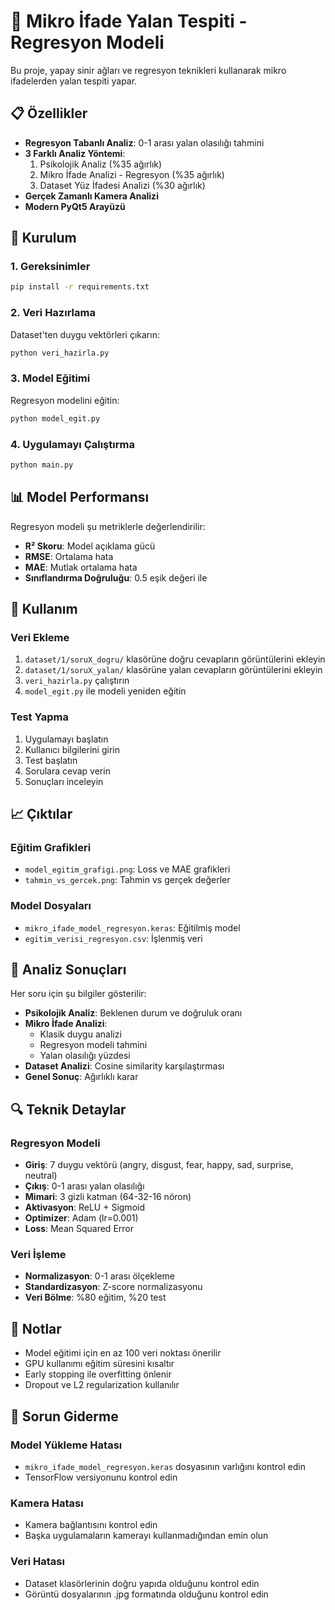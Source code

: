 # 🤖 Mikro İfade Yalan Tespiti - Regresyon Modeli

Bu proje, yapay sinir ağları ve regresyon teknikleri kullanarak mikro ifadelerden yalan tespiti yapar.

## 📋 Özellikler

- **Regresyon Tabanlı Analiz**: 0-1 arası yalan olasılığı tahmini
- **3 Farklı Analiz Yöntemi**:
  1. Psikolojik Analiz (%35 ağırlık)
  2. Mikro İfade Analizi - Regresyon (%35 ağırlık)
  3. Dataset Yüz İfadesi Analizi (%30 ağırlık)
- **Gerçek Zamanlı Kamera Analizi**
- **Modern PyQt5 Arayüzü**

## 🚀 Kurulum

### 1. Gereksinimler
```bash
pip install -r requirements.txt
```

### 2. Veri Hazırlama
Dataset'ten duygu vektörleri çıkarın:
```bash
python veri_hazirla.py
```

### 3. Model Eğitimi
Regresyon modelini eğitin:
```bash
python model_egit.py
```

### 4. Uygulamayı Çalıştırma
```bash
python main.py
```

## 📊 Model Performansı

Regresyon modeli şu metriklerle değerlendirilir:
- **R² Skoru**: Model açıklama gücü
- **RMSE**: Ortalama hata
- **MAE**: Mutlak ortalama hata
- **Sınıflandırma Doğruluğu**: 0.5 eşik değeri ile

## 🔧 Kullanım

### Veri Ekleme
1. `dataset/1/soruX_dogru/` klasörüne doğru cevapların görüntülerini ekleyin
2. `dataset/1/soruX_yalan/` klasörüne yalan cevapların görüntülerini ekleyin
3. `veri_hazirla.py` çalıştırın
4. `model_egit.py` ile modeli yeniden eğitin

### Test Yapma
1. Uygulamayı başlatın
2. Kullanıcı bilgilerini girin
3. Test başlatın
4. Sorulara cevap verin
5. Sonuçları inceleyin

## 📈 Çıktılar

### Eğitim Grafikleri
- `model_egitim_grafigi.png`: Loss ve MAE grafikleri
- `tahmin_vs_gercek.png`: Tahmin vs gerçek değerler

### Model Dosyaları
- `mikro_ifade_model_regresyon.keras`: Eğitilmiş model
- `egitim_verisi_regresyon.csv`: İşlenmiş veri

## 🎯 Analiz Sonuçları

Her soru için şu bilgiler gösterilir:
- **Psikolojik Analiz**: Beklenen durum ve doğruluk oranı
- **Mikro İfade Analizi**: 
  - Klasik duygu analizi
  - Regresyon modeli tahmini
  - Yalan olasılığı yüzdesi
- **Dataset Analizi**: Cosine similarity karşılaştırması
- **Genel Sonuç**: Ağırlıklı karar

## 🔍 Teknik Detaylar

### Regresyon Modeli
- **Giriş**: 7 duygu vektörü (angry, disgust, fear, happy, sad, surprise, neutral)
- **Çıkış**: 0-1 arası yalan olasılığı
- **Mimari**: 3 gizli katman (64-32-16 nöron)
- **Aktivasyon**: ReLU + Sigmoid
- **Optimizer**: Adam (lr=0.001)
- **Loss**: Mean Squared Error

### Veri İşleme
- **Normalizasyon**: 0-1 arası ölçekleme
- **Standardizasyon**: Z-score normalizasyonu
- **Veri Bölme**: %80 eğitim, %20 test

## 📝 Notlar

- Model eğitimi için en az 100 veri noktası önerilir
- GPU kullanımı eğitim süresini kısaltır
- Early stopping ile overfitting önlenir
- Dropout ve L2 regularization kullanılır

## 🐛 Sorun Giderme

### Model Yükleme Hatası
- `mikro_ifade_model_regresyon.keras` dosyasının varlığını kontrol edin
- TensorFlow versiyonunu kontrol edin

### Kamera Hatası
- Kamera bağlantısını kontrol edin
- Başka uygulamaların kamerayı kullanmadığından emin olun

### Veri Hatası
- Dataset klasörlerinin doğru yapıda olduğunu kontrol edin
- Görüntü dosyalarının .jpg formatında olduğunu kontrol edin 